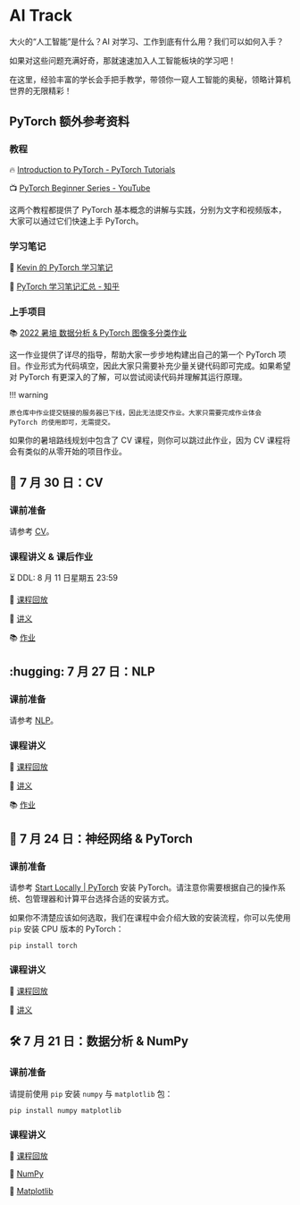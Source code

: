 # AI Track

大火的“人工智能”是什么？AI 对学习、工作到底有什么用？我们可以如何入手？

如果对这些问题充满好奇，那就速速加入人工智能板块的学习吧！

在这里，经验丰富的学长会手把手教学，带领你一窥人工智能的奥秘，领略计算机世界的无限精彩！

## PyTorch 额外参考资料

### 教程

:fire: [Introduction to PyTorch - PyTorch Tutorials](https://pytorch.org/tutorials/beginner/basics/intro.html)

:tv: [PyTorch Beginner Series - YouTube](https://www.youtube.com/playlist?list=PL_lsbAsL_o2CTlGHgMxNrKhzP97BaG9ZN)

这两个教程都提供了 PyTorch 基本概念的讲解与实践，分别为文字和视频版本，大家可以通过它们快速上手 PyTorch。

### 学习笔记

:memo: [Kevin 的 PyTorch 学习笔记](/pdfs/PyTorch-Kevin.pdf)

:memo: [PyTorch 学习笔记汇总 - 知乎](https://zhuanlan.zhihu.com/p/265394674/)

### 上手项目

:books: [2022 暑培 数据分析 & PyTorch 图像多分类作业](https://github.com/c7w/sast2022-pytorch-training)

这一作业提供了详尽的指导，帮助大家一步步地构建出自己的第一个 PyTorch 项目。作业形式为代码填空，因此大家只需要补充少量关键代码即可完成。如果希望对 PyTorch 有更深入的了解，可以尝试阅读代码并理解其运行原理。

!!! warning

    原仓库中作业提交链接的服务器已下线，因此无法提交作业。大家只需要完成作业体会 PyTorch 的使用即可，无需提交。

如果你的暑培路线规划中包含了 CV 课程，则你可以跳过此作业，因为 CV 课程将会有类似的从零开始的项目作业。

## :eyes: 7 月 30 日：CV

### 课前准备

请参考 [CV](/ai/cv/#_1)。

### 课程讲义 & 课后作业

:hourglass_flowing_sand: DDL: 8 月 11 日星期五 23:59

:movie_camera: [课程回放](https://www.bilibili.com/video/BV16V411V7sJ)

:memo: [讲义](/pdfs/CV_Kevin.pdf)

:books: [作业](https://github.com/sast-summer-training-2023/sast2023-cv)

## :hugging: 7 月 27 日：NLP

### 课前准备

请参考 [NLP](/ai/nlp/#_1)。

### 课程讲义

:movie_camera: [课程回放](https://www.bilibili.com/video/BV1kc411w7N5)

:memo: [讲义](/pdfs/nlp.pdf)

:books: [作业](https://github.com/sast-summer-training-2023/sast2023-nlp/tree/main)

## :flashlight: 7 月 24 日：神经网络 & PyTorch

### 课前准备

请参考 [Start Locally | PyTorch](https://pytorch.org/get-started/locally/) 安装 PyTorch。请注意你需要根据自己的操作系统、包管理器和计算平台选择合适的安装方式。

如果你不清楚应该如何选取，我们在课程中会介绍大致的安装流程，你可以先使用 `pip` 安装 CPU 版本的 PyTorch：

```shell
pip install torch
```

### 课程讲义

:movie_camera: [课程回放](https://www.bilibili.com/video/BV1oV4y1t7fg)

:memo: [讲义](/pdfs/torch.pdf)

## :hammer_and_wrench: 7 月 21 日：数据分析 & NumPy

### 课前准备

请提前使用 `pip` 安装 `numpy` 与 `matplotlib` 包：

```shell
pip install numpy matplotlib
```

### 课程讲义

:movie_camera: [课程回放](https://www.bilibili.com/video/BV1Pu411V7Gd)

:memo: [NumPy](/pdfs/numpy.pdf)

:memo: [Matplotlib](/pdfs/matplotlib.ipynb)